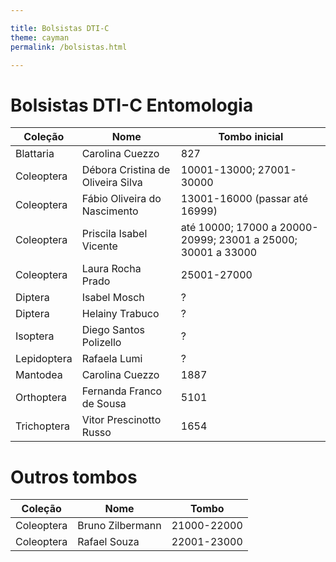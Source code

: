```yaml
---

title: Bolsistas DTI-C
theme: cayman
permalink: /bolsistas.html

---
```


# Bolsistas DTI-C Entomologia

Coleção | Nome  | Tombo inicial
------------ | ------------- | -------------
Blattaria | Carolina Cuezzo | 827
Coleoptera | Débora Cristina de Oliveira Silva | 10001-13000; 27001-30000
Coleoptera | Fábio Oliveira do Nascimento | 13001-16000 (passar até 16999)
Coleoptera | Priscila Isabel Vicente | até 10000; 17000 a 20000-20999; 23001 a 25000; 30001 a 33000
Coleoptera | Laura Rocha Prado | 25001-27000
Diptera | Isabel Mosch | ?
Diptera | Helainy Trabuco | ?
Isoptera | Diego Santos Polizello | ?
Lepidoptera | Rafaela Lumi | ?
Mantodea | Carolina Cuezzo | 1887
Orthoptera | Fernanda Franco de Sousa | 5101
Trichoptera | Vitor Prescinotto Russo | 1654

# Outros tombos

Coleção | Nome | Tombo
------------ | ------------- | -------------
Coleoptera  | Bruno Zilbermann | 21000-22000
Coleoptera | Rafael Souza | 22001-23000


